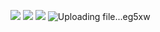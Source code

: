 ![](https://i.imgur.com/vVygaUT.png)
![](https://i.imgur.com/m6nIxfE.png)
![](https://i.imgur.com/U26Cg5L.png)
![Uploading file...eg5xw]()
